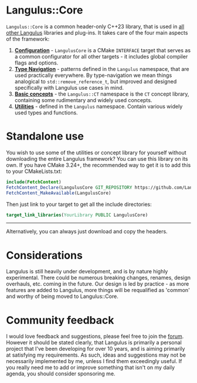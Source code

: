 # Langulus::Core
`Langulus::Core` is a common header-only C++23 library, that is used in [all other Langulus](https://github.com/Langulus) libraries and plug-ins.
It takes care of the four main aspects of the framework:
1. [**Configuration**](https://github.com/Langulus/Core/wiki/CMake-Options) - `LangulusCore` is a CMake `INTERFACE` target that serves as a common configurator for all other targets - it includes global compiler flags and options.
2. [**Type Navigation**](https://github.com/Langulus/Core/wiki/Type-Navigation) - patterns defined in the `Langulus` namespace, that are used practically everywhere. By type-navigation we mean things analogical to `std::remove_reference_t`, but improved and designed specifically with Langulus use cases in mind.
3. [**Basic concepts**](https://github.com/Langulus/Core/wiki/Basic-Concepts) - the `Langulus::CT` namespace is the `CT` concept library, containing some rudimentary and widely used concepts.
4. [**Utilities**](https://github.com/Langulus/Core/wiki/Utilities) - defined in the `Langulus` namespace. Contain various widely used types and functions.

# Standalone use
You wish to use some of the utilities or concept library for yourself without downloading the entire Langulus framework?
You can use this library on its own. If you have CMake 3.24+, the recommended way to get it is to add this to your CMakeLists.txt:
```cmake
include(FetchContent)
FetchContent_Declare(LangulusCore GIT_REPOSITORY https://github.com/Langulus/Core.git GIT_TAG main)
FetchContent_MakeAvailable(LangulusCore)
```
Then just link to your target to get all the include directories:
```cmake
target_link_libraries(YourLibrary PUBLIC LangulusCore)
```
---------------
Alternatively, you can always just download and copy the headers.

# Considerations
Langulus is still heavily under development, and is by nature highly experimental.
There could be numerous breaking changes, renames, design overhauls, etc. coming in the future.
Our design is led by practice - as more features are added to Langulus, more things will be requalified as 'common' and worthy of being moved to Langulus::Core.

# Community feedback
I would love feedback and suggestions, please feel free to join the [forum](https://github.com/Langulus/Core/discussions).
However it should be stated clearly, that Langulus is primarily a personal project that I've been developing for over 10 years, and is aiming primarily at satisfying my requirements.
As such, ideas and suggestions may not be necessarily implemented by me, unless I find them exceedingly useful.
If you really need me to add or improve something that isn't on my daily agenda, you should consider sponsoring me.
